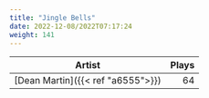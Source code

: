 ```yaml
---
title: "Jingle Bells"
date: 2022-12-08/2022T07:17:24
weight: 141
---
```




 Artist | Plays 
----- | -----:
[Dean Martin]({{< ref "a6555">}}) | 64
